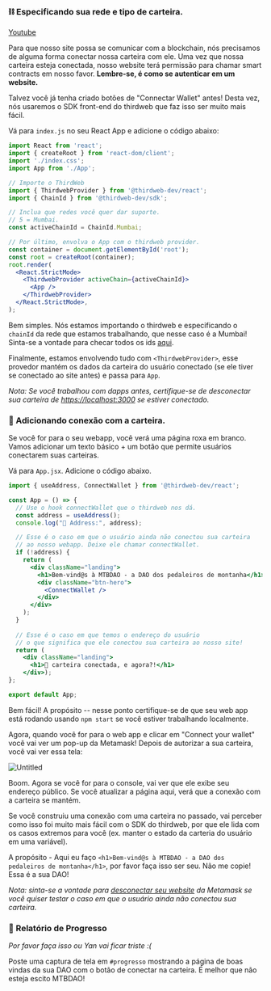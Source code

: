 ### ⛓ Especificando sua rede e tipo de carteira.

[Youtube](https://www.youtube.com/watch?v=LLfG5qnaJZU)

Para que nosso site possa se comunicar com a blockchain, nós precisamos de alguma forma conectar nossa carteira com ele. Uma vez que nossa carteira esteja conectada, nosso website terá permissão para chamar smart contracts em nosso favor. **Lembre-se, é como se autenticar em um website.**

Talvez você já tenha criado botões de "Connectar Wallet" antes! Desta vez, nós usaremos o SDK front-end do thirdweb que faz isso ser muito mais fácil.

Vá para `index.js` no seu React App e adicione o código abaixo:

```jsx
import React from 'react';
import { createRoot } from 'react-dom/client';
import './index.css';
import App from './App';

// Importe o ThirdWeb
import { ThirdwebProvider } from '@thirdweb-dev/react';
import { ChainId } from '@thirdweb-dev/sdk';

// Inclua que redes você quer dar suporte.
// 5 = Mumbai.
const activeChainId = ChainId.Mumbai;

// Por último, envolva o App com o thirdweb provider.
const container = document.getElementById('root');
const root = createRoot(container);
root.render(
  <React.StrictMode>
    <ThirdwebProvider activeChain={activeChainId}>
      <App />
    </ThirdwebProvider>
  </React.StrictMode>,
);
```

Bem simples. Nós estamos importando o thirdweb e especificando o `chainId` da rede que estamos trabalhando, que nesse caso é a Mumbai! Sinta-se a vontade para checar todos os ids [aqui](https://besu.hyperledger.org/en/stable/Concepts/NetworkID-And-ChainID/). 

Finalmente, estamos envolvendo tudo com `<ThirdwebProvider>`, esse provedor mantém os dados da carteira do usuário conectado (se ele tiver se conectado ao site antes) e passa para `App`.

*Nota: Se você trabalhou com dapps antes, certifique-se de desconectar sua carteira de [https://localhost:3000](https://localhost:3000) se estiver conectado.*

### 🌟 Adicionando conexão com a carteira.

Se você for para o seu webapp, você verá uma página roxa em branco. Vamos adicionar um texto básico + um botão que permite usuários conectarem suas carteiras.

Vá para `App.jsx`. Adicione o código abaixo.

```jsx
import { useAddress, ConnectWallet } from '@thirdweb-dev/react';

const App = () => {
  // Use o hook connectWallet que o thirdweb nos dá.
  const address = useAddress();
  console.log("👋 Address:", address);

  // Esse é o caso em que o usuário ainda não conectou sua carteira
  // ao nosso webapp. Deixe ele chamar connectWallet.
  if (!address) {
    return (
      <div className="landing">
        <h1>Bem-vind@s à MTBDAO - a DAO dos pedaleiros de montanha</h1>
        <div className="btn-hero">
          <ConnectWallet />
        </div>
      </div>
    );
  }
  
  // Esse é o caso em que temos o endereço do usuário
  // o que significa que ele conectou sua carteira ao nosso site!
  return (
    <div className="landing">
      <h1>👀 carteira conectada, e agora?!</h1>
    </div>);
};

export default App;
```

Bem fácil! A propósito -- nesse ponto certifique-se de que seu web app está rodando usando `npm start` se você estiver trabalhando localmente.

Agora, quando você for para o web app e clicar em "Connect your wallet" você vai ver um pop-up da Metamask! Depois de autorizar a sua carteira, você vai ver essa tela:

![Untitled](https://i.imgur.com/qyxndEk.png)

Boom. Agora se você for para o console, vai ver que ele exibe seu endereço público. Se você atualizar a página aqui, verá que a conexão com a carteira se mantém.

Se você construiu uma conexão com uma carteira no passado, vai perceber como isso foi muito mais fácil com o SDK do thirdweb, por que ele lida com os casos extremos para você (ex. manter o estado da carteria do usuário em uma variável).

A propósito - Aqui eu faço `<h1>Bem-vind@s à MTBDAO - a DAO dos pedaleiros de montanha</h1>`, por favor faça isso ser seu. Não me copie! Essa é a sua DAO!

*Nota: sinta-se a vontade para [desconectar seu website](https://metamask.zendesk.com/hc/en-us/articles/360059535551-Disconnect-wallet-from-Dapp) da Metamask se você quiser testar o caso em que o usuário ainda não conectou sua carteira.*

### 🚨 Relatório de Progresso

*Por favor faça isso ou Yan vai ficar triste :(*

Poste uma captura de tela em `#progresso` mostrando a página de boas vindas da sua DAO com o botão de conectar na carteira. É melhor que não esteja escito MTBDAO!